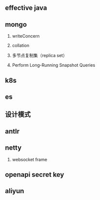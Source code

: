 

## effective java


## mongo

1. writeConcern

2. collation

3. 多节点复制集（replica set）

4. Perform Long-Running Snapshot Queries 


## k8s
## es
## 设计模式

## antlr

## netty

1. websocket frame

## openapi secret key



## aliyun

